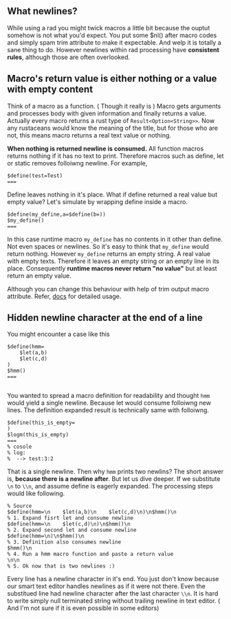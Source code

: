 ## What newlines?

While using a rad you might twick macros a little bit because the ouptut
somehow is not what you'd expect. You put some $nl() after macro codes and
simply spam trim attribute to make it expectable. And welp it is totally a sane
thing to do. However newlines within rad processing have **consistent rules**,
although those are often overlooked.

## Macro's return value is either nothing or a value with empty content

Think of a macro as a function. ( Though it really is ) Macro gets arguments
and processes body with given information and finally returns a value. Actually
every macro returns a rust type of ```Result<Option<String>>```. Now any
rustaceans would know the meaning of the title, but for those who are not, this
means macro returns a real text value or nothing.

**When nothing is returned newline is consumed.** All function macros returns
nothing if it has no text to print. Therefore macros such as define, let or
static removes folloiwng newline. For example,

```r4d
$define(test=Test)
===
```

Define leaves nothing in it's place. What if define returned a real value but
empty value? Let's simulate by wrapping define inside a macro.

```r4d
$define(my_define,a=$define(b=))
$my_define()
===

```

In this case runtime macro ```my_define``` has no contents in it other than
define. Not even spaces or newlines. So it's easy to think that ```my_define```
would return nothing. However ```my_define``` returns an empty string. A real
value with empty texts. Therefore it leaves an empty string or an empty line in
its place. Consequently **runtime macros never return "no value"** but at least
return an empty value.

Although you can change this behaviour with help of trim output macro
attribute. Refer, [docs](./macro_syntax.md) for detailed usage.

## Hidden newline character at the end of a line

You might encounter a case like this

```
$define(hmm=
    $let(a,b)
    $let(c,d)
)
$hmm()
===


```

You wanted to spread a macro definition for readability and thought ```hmm``` would
yield a single newline. Because let would consume folloiwng new lines. The
definition expanded result is technically same with folloiwng.

```
$define(this_is_empty=
)
$logm(this_is_empty)
===
% cosole
% log:
%  --> test:3:2
```

That is a single newline. Then why ```hmm``` prints two newlins? The short
answer is, **because there is a newline after**. But let us dive deeper. If we
substitute ```\n``` to ```\\n```, and assume define is eagerly expanded. The
processing steps would like following.

```
% Source
$define(hmm=\n    $let(a,b)\n    $let(c,d)\n)\n$hmm()\n
% 1. Expand fisrt let and consume newline
$define(hmm=\n    $let(c,d)\n)\n$hmm()\n
% 2. Expand second let and consume newline
$define(hmm=\n)\n$hmm()\n
% 3. Definition also consumes newline
$hmm()\n
% 4. Run a hmm macro function and paste a return value
\n\n
% 5. Ok now that is two newlines :)
```

Every line has a newline character in it's end. You just don't know because our
smart text editor handles newlines as if it were not there. Even the substitued
line had newline character after the last character ```\\n```. It is hard to
write simply null terminated string without trailing newline in text editor. (
And I'm not sure if it is even possible in some editors)
